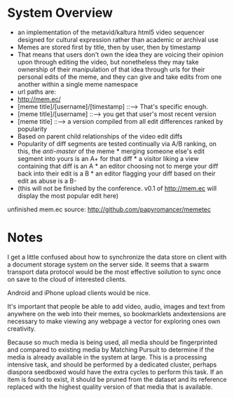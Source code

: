 # System Overview

* an implementation of the metavid/kaltura html5 video sequencer designed for cultural expression rather than academic or archival use
* Memes are stored first by title, then by user, then by timestamp
 * That means that users don't own the idea they are voicing their opinion upon through editing the video, but nonetheless they may take ownership of their manipulation of that idea through urls for their personal edits of the meme, and they can give and take edits from one another within a single meme namespace
 * url paths are:
  * http://mem.ec/
  * [meme title]/[username]/[timestamp] ::--> That's specific enough.
  * [meme title]/[username] ::--> you get that user's most recent version
  * [meme title] ::--> a version compiled from all edit differences ranked by popularity
   * Based on parent child relationships of the video edit diffs 
   * Popularity of diff segments are tested continually via A/B ranking, on this, the _anti-master_ of the meme
    * merging someone else's edit segment into yours is an A+ for that diff
    * a visitor liking a view containing that diff is an A
    * an editor choosing not to merge your diff back into their edit is a B
    * an editor flagging your diff based on their edit as abuse is a B-
   * (this will not be finished by the conference.  v0.1 of http://mem.ec will display the most popular edit here)

unfinished mem.ec source: http://github.com/papyromancer/memetec

# Notes

I get a little confused about how to synchronize the data store on client with a document storage system on the server side.  It seems that a swarm transport data protocol would be the most effective soilution to sync once on save to the cloud of interested clients.

Android and iPhone upload clients would be nice.

It's important that people be able to add video, audio, images and text from anywhere on the web into their memes, so bookmarklets andextensions are necessary to make viewing any webpage a vector for exploring ones own creativity.

Because so much media is being used, all media should be fingerprinted and compared to existing media by Matching Pursuit to determine if the media is already available in the system at large.  This is a processing intensive task, and should be performed by a dedicated cluster, perhaps diaspora seedboxed would have the extra cycles to perform this task.  If an item is found to exist, it should be pruned from the dataset and its reference replaced with the highest quality version of that media that is available.

